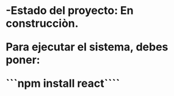 <h1><Sistema de Registro</h1>

-Estado del proyecto: En construcciòn.

Para ejecutar el sistema, debes poner:

```npm install react````
